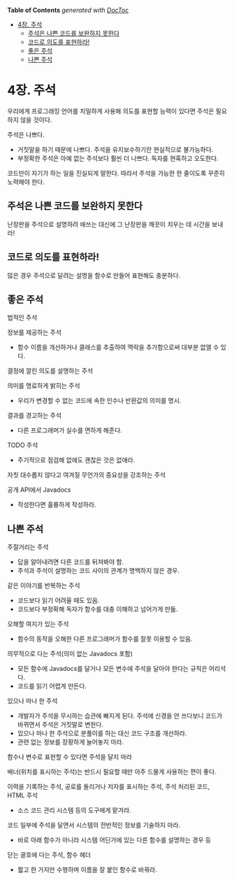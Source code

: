 <!-- START doctoc generated TOC please keep comment here to allow auto update -->
<!-- DON'T EDIT THIS SECTION, INSTEAD RE-RUN doctoc TO UPDATE -->
**Table of Contents**  *generated with [DocToc](https://github.com/thlorenz/doctoc)*

- [4장. 주석](#4%EC%9E%A5-%EC%A3%BC%EC%84%9D)
  - [주석은 나쁜 코드를 보완하지 못한다](#%EC%A3%BC%EC%84%9D%EC%9D%80-%EB%82%98%EC%81%9C-%EC%BD%94%EB%93%9C%EB%A5%BC-%EB%B3%B4%EC%99%84%ED%95%98%EC%A7%80-%EB%AA%BB%ED%95%9C%EB%8B%A4)
  - [코드로 의도를 표현하라!](#%EC%BD%94%EB%93%9C%EB%A1%9C-%EC%9D%98%EB%8F%84%EB%A5%BC-%ED%91%9C%ED%98%84%ED%95%98%EB%9D%BC)
  - [좋은 주석](#%EC%A2%8B%EC%9D%80-%EC%A3%BC%EC%84%9D)
  - [나쁜 주석](#%EB%82%98%EC%81%9C-%EC%A3%BC%EC%84%9D)

<!-- END doctoc generated TOC please keep comment here to allow auto update -->

# 4장. 주석

우리에게 프로그래밍 언어를 치밀하게 사용해 의도를 표현할 능력이 있다면 주석은 필요하지 않을 것이다.

주석은 나쁘다.

- 거짓말을 하기 때문에 나쁘다. 주석을 유지보수하기란 현실적으로 불가능하다.
- 부정확한 주석은 아예 없는 주석보다 훨씬 더 나쁘다. 독자를 현혹하고 오도한다.

코드만이 자기가 하는 일을 진실되게 말한다. 따라서 주석을 가능한 한 줄이도록 꾸준히 노력해야 한다.

## 주석은 나쁜 코드를 보완하지 못한다

난장판을 주석으로 설명하려 애쓰는 대신에 그 난장판을 깨끗이 치우는 데 시간을 보내라!

## 코드로 의도를 표현하라!

많은 경우 주석으로 달려는 설명을 함수로 만들어 표현해도 충분하다.

## 좋은 주석

법적인 주석

정보를 제공하는 주석

- 함수 이름을 개선하거나 클래스를 추출하여 맥락을 추가함으로써 대부분 없앨 수 있다.

결정에 깔린 의도를 설명하는 주석

의미를 명료하게 밝히는 주석

- 우리가 변경할 수 없는 코드에 속한 인수나 반환값의 의미를 명시.

결과를 경고하는 주석

- 다른 프로그래머가 실수를 면하게 해준다.

TODO 주석

- 주기적으로 점검해 없애도 괜찮은 것은 없애라.

자칫 대수롭지 않다고 여겨질 무언가의 중요성을 강조하는 주석

공개 API에서 Javadocs

- 작성한다면 훌륭하게 작성하라.

## 나쁜 주석

주절거리는 주석

- 답을 알아내려면 다른 코드를 뒤져봐야 함.
- 주석과 주석이 설명하는 코드 사이의 관계가 명백하지 않은 경우.

같은 이야기를 반복하는 주석

- 코드보다 읽기 어려울 때도 있음.
- 코드보다 부정확해 독자가 함수를 대충 이해하고 넘어가게 만듦.

오해할 여지가 있는 주석

- 함수의 동작을 오해한 다른 프로그래머가 함수를 잘못 이용할 수 있음.

의무적으로 다는 주석(의미 없는 Javadocs 포함)

- 모든 함수에 Javadocs를 달거나 모든 변수에 주석을 달아야 한다는 규칙은 어리석다.
- 코드를 읽기 어렵게 만든다.

있으나 마나 한 주석

- 개발자가 주석을 무시하는 습관에 빠지게 된다. 주석에 신경을 안 쓰다보니 코드가 바뀌면서 주석은 거짓말로 변한다.
- 있으나 마나 한 주석으로 분풀이를 하는 대신 코드 구조를 개선하라.
- 관련 없는 정보를 장황하게 늘어놓지 마라.

함수나 변수로 표현할 수 있다면 주석을 달지 마라

배너(위치를 표시하는 주석)는 반드시 필요할 때만 아주 드물게 사용하는 편이 좋다.

이력을 기록하는 주석, 공로를 돌리거나 저자를 표시하는 주석, 주석 처리된 코드, HTML 주석

- 소스 코드 관리 시스템 등의 도구에게 맡겨라.

코드 일부에 주석을 달면서 시스템의 전반적인 정보를 기술하지 마라.

- 바로 아래 함수가 아니라 시스템 어딘가에 있는 다른 함수를 설명하는 경우 등

닫는 괄호에 다는 주석, 함수 헤더

- 짧고 한 가지만 수행하며 이름을 잘 붙인 함수로 바꿔라.

